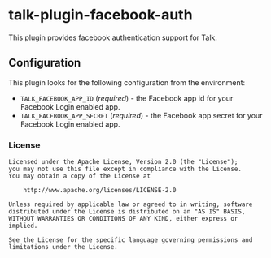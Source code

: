 # talk-plugin-facebook-auth

This plugin provides facebook authentication support for Talk.

## Configuration

This plugin looks for the following configuration from the environment:

- `TALK_FACEBOOK_APP_ID` (*required*) - the Facebook app id for your Facebook
Login enabled app.
- `TALK_FACEBOOK_APP_SECRET` (*required*) - the Facebook app secret for your
Facebook Login enabled app.

### License

    Licensed under the Apache License, Version 2.0 (the "License");
    you may not use this file except in compliance with the License.
    You may obtain a copy of the License at

        http://www.apache.org/licenses/LICENSE-2.0

    Unless required by applicable law or agreed to in writing, software distributed under the License is distributed on an "AS IS" BASIS, WITHOUT WARRANTIES OR CONDITIONS OF ANY KIND, either express or implied.

    See the License for the specific language governing permissions and limitations under the License.
